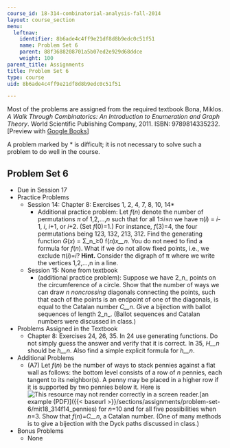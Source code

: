 ```yaml
---
course_id: 18-314-combinatorial-analysis-fall-2014
layout: course_section
menu:
  leftnav:
    identifier: 8b6ade4c4ff9e21df8d8b9edc0c51f51
    name: Problem Set 6
    parent: 88f3688208701a5b07ed2e929d68ddce
    weight: 100
parent_title: Assignments
title: Problem Set 6
type: course
uid: 8b6ade4c4ff9e21df8d8b9edc0c51f51

---
```


Most of the problems are assigned from the required textbook Bona, Miklos. _A Walk Through Combinatorics: An Introduction to Enumeration and Graph Theory_. World Scientific Publishing Company, 2011. ISBN: 9789814335232. \[Preview with [Google Books](http://books.google.com/books?id=TzJ2L9ZmlQUC&pg=PAfrontcover)\]

A problem marked by \* is difficult; it is not necessary to solve such a problem to do well in the course.

Problem Set 6
-------------

*   Due in Session 17
*   Practice Problems
    *   Session 14: Chapter 8: Exercises 1, 2, 4, 7, 8, 10, 14\*
        *   Additional practice problem: Let _f_(_n_) denote the number of permutations _π_ of 1,2,…,_n_ such that for all 1≤_i_≤_n_ we have π(_i_) = _i_\-1, _i_, _i_+1, or _i_+2. (Set _f_(0)=1.) For instance, _f_(3)=4, the four permutations being 123, 132, 213, 312. Find the generating function _G_(_x_) = Σ_n_≥0 f(_n_)_x__n_. You do not need to find a formula for _f_(_n_). What if we do not allow fixed points, i.e., we exclude π(_i_)=_i_? **Hint.** Consider the digraph of π where we write the vertices 1,2,…,n in a line.
    *   Session 15: None from textbook
        *   (additional practice problem): Suppose we have 2_n_ points on the circumference of a circle. Show that the number of ways we can draw _n noncrossing_ diagonals connecting the points, such that each of the points is an endpoint of one of the diagonals, is equal to the Catalan number _C__n_. Give a bijection with ballot sequences of length 2_n_. (Ballot sequences and Catalan numbers were discussed in class.)
*   Problems Assigned in the Textbook
    *   Chapter 8: Exercises 24, 26, 35. In 24 use generating functions. Do not simply guess the answer and verify that it is correct. In 35, _H__n_ should be _h__n_. Also find a simple explicit formula for _h__n_.
*   Additional Problems
    *   (A7) Let _f_(_n_) be the number of ways to stack pennies against a flat wall as follows: the bottom level consists of a row of _n_ pennies, each tangent to its neighbor(s). A penny may be placed in a higher row if it is supported by two pennies below it. Here is ![This resource may not render correctly in a screen reader.](/images/inacessible.gif)[an example (PDF)]({{< baseurl >}}/sections/assignments/problem-set-6/mit18_314f14_pennies) for _n_\=10 and for all five possibilities when _n_\=3. Show that _f_(_n_)=_C__n_, a Catalan number. (One of many methods is to give a bijection with the Dyck paths discussed in class.)
*   Bonus Problems
    *   None